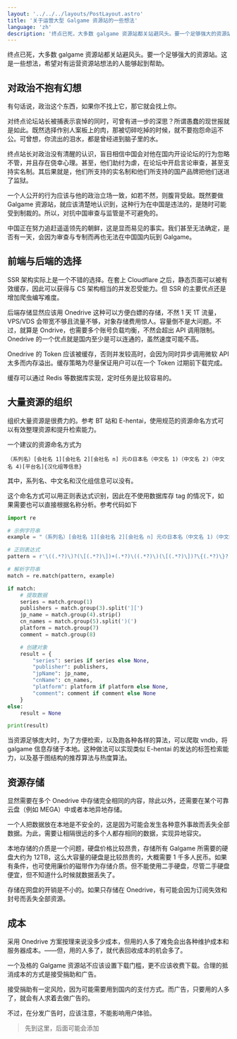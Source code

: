 ```yaml
---
layout: '../../../layouts/PostLayout.astro'
title: '关于运营大型 Galgame 资源站的一些想法'
language: 'zh'
description: '终点已死，大多数 galgame 资源站都关站避风头。要一个足够强大的资源站。这是一些想法，希望对有运营资源站想法的人能够起到帮助。'
---
```


终点已死，大多数 galgame 资源站都关站避风头。要一个足够强大的资源站。这是一些想法，希望对有运营资源站想法的人能够起到帮助。

## 对政治不抱有幻想

有句话说，政治这个东西，如果你不找上它，那它就会找上你。

对终点论坛站长被捕表示哀悼的同时，可曾有进一步的深思？所谓愚蠢的现世报就是如此。既然选择作别人案板上的肉，那被切碎吃掉的时候，就不要抱怨命运不公。可曾想，你流出的泪水，都是曾经进到脑子里的水。

终点站长对政治没有清醒的认识，盲目相信中国会对他在国内开设论坛的行为忽略不管，并且存在侥幸心理。甚至，他们助纣为虐，在论坛中开启言论审查，甚至支持实名制。其后果就是，他们所支持的实名制和他们所支持的国产品牌把他们送进了监狱。

一个人公开的行为应该与他的政治立场一致，如若不然，则腹背受敌。既然要做 Galgame 资源站，就应该清楚地认识到，这种行为在中国是违法的，是随时可能受到制裁的。所以，对抗中国审查与监管是不可避免的。

中国正在努力追赶遥遥领先的朝鲜，这是显而易见的事实。我们甚至无法确定，是否有一天，会因为审查与专制而再也无法在中国国内玩到 Galgame。

## 前端与后端的选择

SSR 架构实际上是一个不错的选择。在套上 Cloudflare 之后，静态页面可以被有效缓存，因此可以获得与 CS 架构相当的并发忍受能力。但 SSR 的主要优点还是增加爬虫编写难度。

后端存储显然应该用 Onedrive 这种可以方便白嫖的存储，不然 1 天 1T 流量，VPS/VDS 会带宽不够且流量不够，对象存储费用惊人。容量倒不是大问题。不过，就算是 Ondrive，也需要多个账号负载均衡，不然会超出 API 调用限制。Onedrive 的一个优点就是国内至少是可以连通的，虽然速度可能不高。

Onedrive 的 Token 应该被缓存，否则并发较高时，会因为同时异步调用微软 API 太多而内存溢出。缓存策略为尽量保证用户可以在一个 Token 过期前下载完成。

缓存可以通过 Redis 等数据库实现，定时任务是比较容易的。

## 大量资源的组织

组织大量资源是很费力的。参考 BT 站和 E-hentai，使用规范的资源命名方式可以有效整理资源和提升检索能力。

一个建议的资源命名方式为

`（系列名）[会社名 1][会社名 2][会社名 n] 元の日本名（中文名 1)（中文名 2)（中文名 4)[平台名]{汉化组等信息}`

其中，系列名、中文名和汉化组信息可以没有。

这个命名方式可以用正则表达式识别，因此在不使用数据库存 tag 的情况下，如果需要也可以直接根据名称分析。参考代码如下

```python
import re

# 示例字符串
example = "（系列名）[会社名 1][会社名 2][会社名 n] 元の日本名（中文名 1)（中文名 2)（中文名 4)[平台名]{汉化组等信息}"

# 正则表达式
pattern = r'\((.*?)\)?(\[(.*?)\])+(.*?)\((.*?)\)(\[(.*?)\])?\{(.*?)\}?'

# 解析字符串
match = re.match(pattern, example)

if match:
    # 提取数据
    series = match.group(1)
    publishers = match.group(3).split('][')
    jp_name = match.group(4).strip()
    cn_names = match.group(5).split(')(')
    platform = match.group(7)
    comment = match.group(8)

    # 创建对象
    result = {
        "series": series if series else None,
        "publisher": publishers,
        "jpName": jp_name,
        "cnName": cn_names,
        "platform": platform if platform else None,
        "comment": comment if comment else None
    }
else:
    result = None

print(result)
```

当资源足够庞大时，为了方便检索，以及跑各种各样的算法，可以爬取 vndb，将 galgame 信息存储于本地。这种做法可以实现类似 E-hentai 的发达的标签检索能力，以及基于图结构的推荐算法与热度算法。

## 资源存储

显然需要在多个 Onedrive 中存储完全相同的内容，除此以外，还需要在某个可靠云盘（例如 MEGA）中或者本地异地存储。

一个人把数据放在本地是不安全的，这是因为可能会发生各种意外事故而丢失全部数据。为此，需要让相隔很远的多个人都存相同的数据，实现异地容灾。

本地存储的介质是一个问题，硬盘价格比较昂贵，存储所有 Galgame 所需要的硬盘大约为 12TB，这么大容量的硬盘是比较昂贵的，大概需要 1 千多人民币。如果有条件，也可使用廉价的磁带作为存储介质。但不能使用二手硬盘，尽管二手硬盘便宜，但不知道什么时候就数据丢失了。

存储在网盘的开销是不小的。如果只存储在 Onedrive，有可能会因为订阅失效和封号而丢失全部资源。

## 成本

采用 Onedrive 方案按理来说没多少成本，但用的人多了难免会出各种维护成本和服务器成本。——但，用的人多了，就代表回收成本的机会多了。

一个及格的 Galgame 资源站不应该设置下载门槛，更不应该收费下载。合理的抵消成本的方式是接受捐助和广告。

接受捐助有一定风险，因为可能需要用到国内的支付方式。而广告，只要用的人多了，就会有人求着去做广告的。

不过，在分发广告时，应该注意，不能影响用户体验。

> 先到这里，后面可能会添加